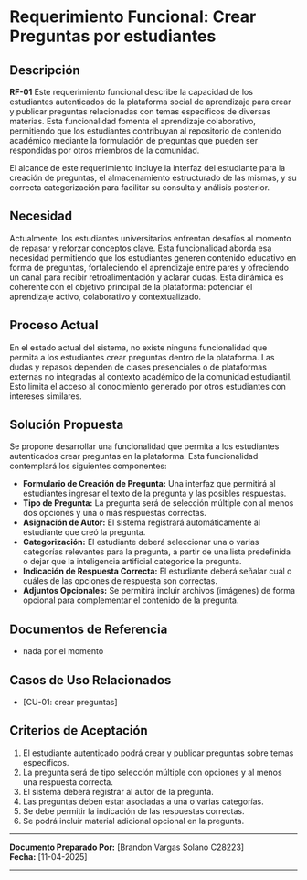 # Requerimiento Funcional: Crear Preguntas por estudiantes

## Descripción

**RF-01** Este requerimiento funcional describe la capacidad de los estudiantes autenticados de la plataforma social de aprendizaje para crear y publicar preguntas relacionadas con temas específicos de diversas materias. Esta funcionalidad fomenta el aprendizaje colaborativo, permitiendo que los estudiantes contribuyan al repositorio de contenido académico mediante la formulación de preguntas que pueden ser respondidas por otros miembros de la comunidad.

El alcance de este requerimiento incluye la interfaz del estudiante para la creación de preguntas, el almacenamiento estructurado de las mismas, y su correcta categorización para facilitar su consulta y análisis posterior.

## Necesidad

Actualmente, los estudiantes universitarios enfrentan desafíos al momento de repasar y reforzar conceptos clave. Esta funcionalidad aborda esa necesidad permitiendo que los estudiantes generen contenido educativo en forma de preguntas, fortaleciendo el aprendizaje entre pares y ofreciendo un canal para recibir retroalimentación y aclarar dudas. Esta dinámica es coherente con el objetivo principal de la plataforma: potenciar el aprendizaje activo, colaborativo y contextualizado.

## Proceso Actual

En el estado actual del sistema, no existe ninguna funcionalidad que permita a los estudiantes crear preguntas dentro de la plataforma. Las dudas y repasos dependen de clases presenciales o de plataformas externas no integradas al contexto académico de la comunidad estudiantil. Esto limita el acceso al conocimiento generado por otros estudiantes con intereses similares.

## Solución Propuesta

Se propone desarrollar una funcionalidad que permita a los estudiantes autenticados crear preguntas en la plataforma. Esta funcionalidad contemplará los siguientes componentes:

- **Formulario de Creación de Pregunta:** Una interfaz que permitirá al estudiantes ingresar el texto de la pregunta y las posibles respuestas.
- **Tipo de Pregunta:** La pregunta será de selección múltiple con al menos dos opciones y una o más respuestas correctas.
- **Asignación de Autor:** El sistema registrará automáticamente al estudiante que creó la pregunta.
- **Categorización:** El estudiante deberá seleccionar una o varias categorías relevantes para la pregunta, a partir de una lista predefinida o dejar que la inteligencia artificial categorice la pregunta.
- **Indicación de Respuesta Correcta:** El estudiante deberá señalar cuál o cuáles de las opciones de respuesta son correctas.
- **Adjuntos Opcionales:** Se permitirá incluir archivos (imágenes) de forma opcional para complementar el contenido de la pregunta.

## Documentos de Referencia

- nada por el momento

## Casos de Uso Relacionados

- [CU-01: crear preguntas]

## Criterios de Aceptación

1. El estudiante autenticado podrá crear y publicar preguntas sobre temas específicos.
2. La pregunta será de tipo selección múltiple con opciones y al menos una respuesta correcta.
3. El sistema deberá registrar al autor de la pregunta.
4. Las preguntas deben estar asociadas a una o varias categorías.
5. Se debe permitir la indicación de las respuestas correctas.
6. Se podrá incluir material adicional opcional en la pregunta.

---

**Documento Preparado Por:** [Brandon Vargas Solano C28223]  
**Fecha:** [11-04-2025]

---
